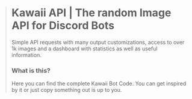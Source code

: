 > # Kawaii API | The random Image API for Discord Bots
> Simple API requests with many output customizations, access to over 1k images and a dashboard with statistics as well as useful information.
> 
> ### What is this? 
> Here you can find the complete Kawaii Bot Code. You can get inspired by it or just copy something out is up to you.

